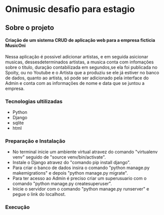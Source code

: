 # Onimusic desafio para estagio


## Sobre o projeto

 #### Criação de um sistema CRUD de aplicação web para a empresa ficticia MusicOni
 Nessa aplicação é possivel adicionar artistas, e em seguida asicionar musicas, dessesdeterminados artistas, a musica conta com infomações sobre o titulo, duração contabilizada em segundos,se ela foi publicada no Spoity, ou no Youtube e  o Artista que a produziu se ele já estiver no banco de dados, quanto ao artista, só pode ser adicionado pela interface do Admin e conta com as informações de nome e data que se juntou a empresa.

### Tecnologias ultilizadas 

- Python
- Django
- sqlite
- html

### Preparação e Instalação

- No terminal inicie um ambiente virtual atravez do comando "virtualenv venv" seguido de "source venv/bin/activate".
- Instale o Django atravez do "comando pip install django".
- Para criar o banco de dados insira o comando "python manage.py makemigrations" e depois "python manage.py migrate".
- Para ter acesso ao Admin é preciso criar um superusuario com o comando "python manage.py createsuperuser".
- Inicie o servidor com o comando "python manage.py runserver" e pegue o link do localhost.

### Execução
